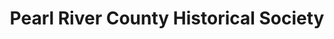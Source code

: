 ---
layout: repo
title: "Pearl River County Historical Society"
id: 24107
permalink: repos/24107/
---